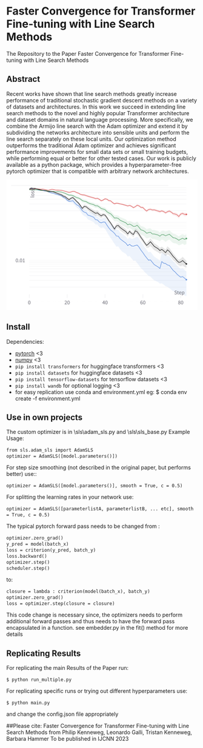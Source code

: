 # Faster Convergence for Transformer Fine-tuning with Line Search Methods

The Repository to the Paper Faster Convergence for Transformer Fine-tuning with Line Search Methods

## Abstract

Recent works have shown that line search methods greatly increase performance of traditional stochastic gradient descent methods on a variety of datasets and architectures. In this work we succeed in extending line search methods to the novel and highly popular Transformer architecture and dataset domains in natural language processing. 
More specifically, we combine the Armijo line search with the Adam optimizer and extend it by subdividing the networks architecture into sensible units and perform the line search separately on these local units. 
Our optimization method outperforms the traditional Adam optimizer and achieves significant performance improvements for small data sets or small training budgets, while performing equal or better for other tested cases.
Our work is publicly available as a python package, which provides a hyperparameter-free pytorch optimizer that is compatible with arbitrary network architectures.

![Loss Curve](Plots/lossSST2small.png)

## Install

Dependencies:

- [pytorch](https://pytorch.org) <3
- [numpy](https://numpy.org/install/) <3
- `pip install transformers` for huggingface transformers <3 
- `pip install datasets` for huggingface datasets <3 
- `pip install tensorflow-datasets` for tensorflow datasets <3 
- `pip install wandb` for optional logging <3
- for easy replication use conda and environment.yml eg:
$ conda env create -f environment.yml



## Use in own projects

The custom optimizer is in \sls\adam_sls.py and \sls\sls_base.py 
Example Usage:

```
from sls.adam_sls import AdamSLS
optimizer = AdamSLS([model.parameters()])
```
For step size smoothing (not described in the original paper, but performs better) use::
```
optimizer = AdamSLS([model.parameters()], smooth = True, c = 0.5)
```
For splitting the learning rates in your network use:
```
optimizer = AdamSLS([parameterlistA, parameterlistB, ... etc], smooth = True, c = 0.5)
```

The typical pytorch forward pass needs to be changed from :
``` 
optimizer.zero_grad()
y_pred = model(batch_x)
loss = criterion(y_pred, batch_y)    
loss.backward()
optimizer.step()
scheduler.step() 
```
to:
``` 
closure = lambda : criterion(model(batch_x), batch_y)
optimizer.zero_grad()
loss = optimizer.step(closure = closure)
```

This code change is necessary since, the optimizers needs to perform additional forward passes and thus needs to have the forward pass encapsulated in a function.
see embedder.py in the fit() method for more details


## Replicating Results
For replicating the main Results of the Paper run:

```
$ python run_multiple.py
```


For replicating specific runs or trying out different hyperparameters use:

```
$ python main.py 
```

and change the config.json file appropriately



##Please cite:
Faster Convergence for Transformer Fine-tuning
with Line Search Methods 
from 
Philip Kenneweg,
Leonardo Galli,
Tristan Kenneweg,
Barbara Hammer
To be published in IJCNN 2023

